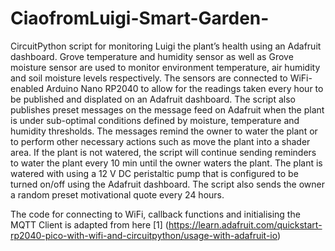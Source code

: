 # CiaofromLuigi-Smart-Garden-

CircuitPython script for monitoring Luigi the plant’s health using an Adafruit dashboard. Grove temperature and humidity sensor as well as Grove moisture sensor are used to monitor environment temperature, air humidity and soil moisture levels respectively. The sensors are connected to WiFi-enabled Arduino Nano RP2040 to allow for the readings taken every hour to be published and displated on an Adafruit dashboard. The script also publishes preset messages on the message feed on Adafruit when the plant is under sub-optimal conditions defined by moisture, temperature and humidity thresholds. The messages remind the owner to water the plant or to perform other necessary actions such as move the plant into a shader area. If the plant is not watered, the script will continue sending reminders to water the plant every 10 min until the owner waters the plant. The plant is watered with using a 12 V DC peristaltic pump that is configured to be turned on/off using the Adafruit dashboard. The script also sends the owner a random preset motivational quote every 24 hours. 

The code for connecting to WiFi, callback functions and initialising the MQTT Client is adapted from here [1] (https://learn.adafruit.com/quickstart-rp2040-pico-with-wifi-and-circuitpython/usage-with-adafruit-io)
